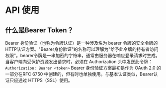 # API 使用

## 什么是Bearer Token？

Bearer 身份验证（也称为令牌认证）是一种涉及名为 bearer 令牌的安全令牌的HTTP认证方案。"Bearer身份验证"的名称可以理解为"给予此令牌的持有者访问权限"。bearer令牌是一串加密的字符串，通常由服务器在响应登录请求时生成。当客户端向受保护资源发出请求时，必须在 Authorization 头中发送此令牌： `Authorization: Bearer <token>`  Bearer 身份验证方案最初是作为 OAuth 2.0 的一部分在RFC 6750 中创建的，但有时也单独使用。与基本认证类似，Bearer认证只应通过 HTTPS（SSL）使用。
